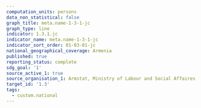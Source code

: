 ```yaml
---
computation_units: persons
data_non_statistical: false
graph_title: meta.name-1-3-1-jc
graph_type: line
indicator: 1.3.1.jc
indicator_name: meta.name-1-3-1-jc
indicator_sort_order: 01-03-01-jc
national_geographical_coverage: Armenia
published: true
reporting_status: complete
sdg_goal: '1'
source_active_1: true
source_organisation_1: Armstat, Ministry of Labour and Social Affaires of RA
target_id: '1.3'
tags:
  - custom.national
---
```

